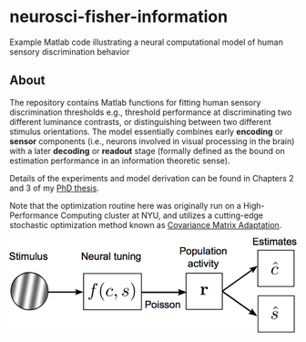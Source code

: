 # neurosci-fisher-information
Example Matlab code illustrating a neural computational model of human sensory discrimination behavior

## About
The repository contains Matlab functions for fitting human sensory discrimination thresholds e.g., threshold performance at discriminating two different luminance contrasts, or distinguishing between two different stimulus orientations. The model essentially combines early **encoding** or **sensor** components (i.e., neurons involved in visual processing in the brain) with a later **decoding** or **readout** stage (formally defined as the bound on estimation performance in an information theoretic sense). 

Details of the experiments and model derivation can be found in Chapters 2 and 3 of my [PhD thesis](https://sj971.github.io/docs/thesis_sjackson.pdf). 

Note that the optimization routine here was originally run on a High-Performance Computing cluster at NYU, and utilizes a cutting-edge stochastic optimization method known as [Covariance Matrix Adaptation](https://www.lri.fr/~hansen/cmaesintro.html).

![Model schematic](schematic_of_model.png)
